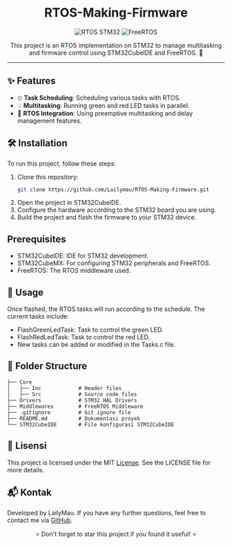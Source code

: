 <h1 align="center">RTOS-Making-Firmware</h1>

<p align="center">
  <img src="https://img.shields.io/badge/STM32-RTOS-blue?style=for-the-badge" alt="RTOS STM32">
  <img src="https://img.shields.io/badge/FreeRTOS-Embedded-brightgreen?style=for-the-badge" alt="FreeRTOS">
</p>

<p align="center">
  This project is an RTOS implementation on STM32 to manage multitasking and firmware control using STM32CubeIDE and FreeRTOS. 🚀
</p>

---

## ✨ Features

- ⏲ **Task Scheduling**: Scheduling various tasks with RTOS.
- 💡 **Multitasking**: Running green and red LED tasks in parallel.
- 🔄 **RTOS Integration**: Using preemptive multitasking and delay management features.

## 🛠 Installation

To run this project, follow these steps:

1. Clone this repository:
   ```bash
   git clone https://github.com/Lailymau/RTOS-Making-Firmware.git
2. Open the project in STM32CubeIDE.
3. Configure the hardware according to the STM32 board you are using.
4. Build the project and flash the firmware to your STM32 device.

## Prerequisites

- STM32CubeIDE: IDE for STM32 development.
- STM32CubeMX: For configuring STM32 peripherals and FreeRTOS.
- FreeRTOS: The RTOS middleware used.

## 🚀 Usage

Once flashed, the RTOS tasks will run according to the schedule. The current tasks include:
- FlashGreenLedTask: Task to control the green LED.
- FlashRedLedTask: Task to control the red LED.
- New tasks can be added or modified in the Tasks.c file.

## 📂 Folder Structure
    ├── Core
    │   ├── Inc            # Header files
    │   ├── Src            # Source code files
    ├── Drivers            # STM32 HAL Drivers
    ├── Middlewares        # FreeRTOS Middleware
    ├── .gitignore         # Git ignore file
    ├── README.md          # Dokumentasi proyek
    └── STM32CubeIDE       # File konfigurasi STM32CubeIDE

## 📄 Lisensi

This project is licensed under the MIT [License](https://github.com/Lailymau/RTOS-Making-Firmware/LICENSE). See the LICENSE file for more details.

## 📬 Kontak

Developed by LailyMau. If you have any further questions, feel free to contact me via [GitHub](https://github.com/Lailymau).
<p align="center">⭐ Don't forget to star this project if you found it useful! ⭐</p>
